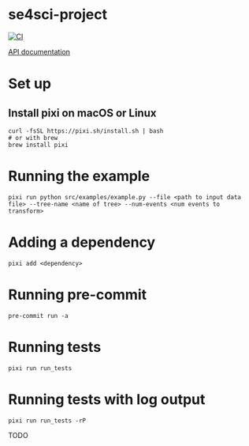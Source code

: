 # se4sci-project

[![CI](https://github.com/cpappenheimer/se4sci-project/actions/workflows/ci.yml/badge.svg)](https://github.com/cpappenheimer/se4sci-project/actions/workflows/ci.yml)

[API documentation](https://se4sci-project.readthedocs.io)

# Set up
## Install pixi on macOS or Linux
```
curl -fsSL https://pixi.sh/install.sh | bash
# or with brew
brew install pixi
```

# Running the example
```
pixi run python src/examples/example.py --file <path to input data file> --tree-name <name of tree> --num-events <num events to transform>
```

# Adding a dependency
```
pixi add <dependency>
```

# Running pre-commit
```
pre-commit run -a
```

# Running tests
```
pixi run run_tests
```

# Running tests with log output
```
pixi run run_tests -rP
```

TODO
